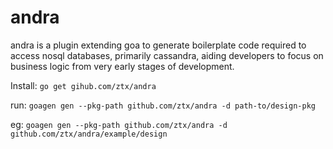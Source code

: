 # andra

andra is a plugin extending goa to generate boilerplate code required to access nosql databases, primarily cassandra, 
aiding developers to focus on business logic from very early stages of development.

Install:
`go get gihub.com/ztx/andra`

run:
`goagen gen --pkg-path github.com/ztx/andra -d path-to/design-pkg`

eg:
`goagen gen --pkg-path github.com/ztx/andra -d github.com/ztx/andra/example/design`
